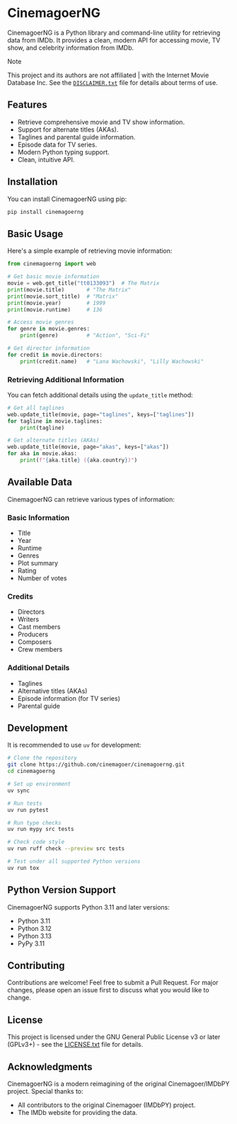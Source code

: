 # CinemagoerNG

CinemagoerNG is a Python library and command-line utility
for retrieving data from IMDb.
It provides a clean, modern API for accessing movie, TV show,
and celebrity information from IMDb.

> [!Note]
> This project and its authors are not affiliated
| with the Internet Movie Database Inc.
> See the [`DISCLAIMER.txt`](https://raw.githubusercontent.com/cinemagoer/cinemagoerng/main/DISCLAIMER.txt)
> file for details about terms of use.

## Features

- Retrieve comprehensive movie and TV show information.
- Support for alternate titles (AKAs).
- Taglines and parental guide information.
- Episode data for TV series.
- Modern Python typing support.
- Clean, intuitive API.

## Installation

You can install CinemagoerNG using pip:

```bash
pip install cinemagoerng
```

## Basic Usage

Here's a simple example of retrieving movie information:

```python
from cinemagoerng import web

# Get basic movie information
movie = web.get_title("tt0133093")  # The Matrix
print(movie.title)       # "The Matrix"
print(movie.sort_title)  # "Matrix"
print(movie.year)        # 1999
print(movie.runtime)     # 136

# Access movie genres
for genre in movie.genres:
    print(genre)         # "Action", "Sci-Fi"

# Get director information
for credit in movie.directors:
    print(credit.name)   # "Lana Wachowski", "Lilly Wachowski"
```

### Retrieving Additional Information

You can fetch additional details using the `update_title` method:

```python
# Get all taglines
web.update_title(movie, page="taglines", keys=["taglines"])
for tagline in movie.taglines:
    print(tagline)

# Get alternate titles (AKAs)
web.update_title(movie, page="akas", keys=["akas"])
for aka in movie.akas:
    print(f"{aka.title} ({aka.country})")
```

## Available Data

CinemagoerNG can retrieve various types of information:

### Basic Information

- Title
- Year
- Runtime
- Genres
- Plot summary
- Rating
- Number of votes

### Credits

- Directors
- Writers
- Cast members
- Producers
- Composers
- Crew members

### Additional Details

- Taglines
- Alternative titles (AKAs)
- Episode information (for TV series)
- Parental guide

## Development

It is recommended to use `uv` for development:

```bash
# Clone the repository
git clone https://github.com/cinemagoer/cinemagoerng.git
cd cinemagoerng

# Set up environment
uv sync

# Run tests
uv run pytest

# Run type checks
uv run mypy src tests

# Check code style
uv run ruff check --preview src tests

# Test under all supported Python versions
uv run tox
```

## Python Version Support

CinemagoerNG supports Python 3.11 and later versions:

- Python 3.11
- Python 3.12
- Python 3.13
- PyPy 3.11

## Contributing

Contributions are welcome!
Feel free to submit a Pull Request.
For major changes, please open an issue first to discuss
what you would like to change.

## License

This project is licensed under the
GNU General Public License v3 or later (GPLv3+) - see the [LICENSE.txt](LICENSE.txt) file for details.

## Acknowledgments

CinemagoerNG is a modern reimagining of the original Cinemagoer/IMDbPY project.
Special thanks to:

- All contributors to the original Cinemagoer (IMDbPY) project.
- The IMDb website for providing the data.
